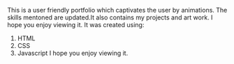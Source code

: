 This is a user friendly portfolio which captivates the user by animations.
The skills mentoned are updated.It also contains my projects and art work.
I hope you enjoy viewing it.
It was created using:
1. HTML
2. CSS
3. Javascript
I hope you enjoy viewing it.
